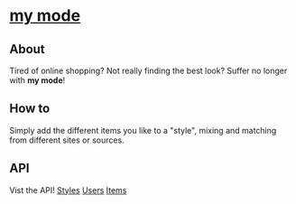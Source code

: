 # [my mode](https://my-mode.herokuapp.com)

## About
Tired of online shopping? 
Not really finding the best look? 
Suffer no longer with __my mode__!

## How to
Simply add the different items you like to a "style", mixing and matching from different sites or sources.

## API
Vist the API!
[Styles](https://my-mode.herokuapp.com/api/v1/styles)
[Users](https://my-mode.herokuapp.com/api/v1/users)
[Items](https://my-mode.herokuapp.com/api/v1/items)
